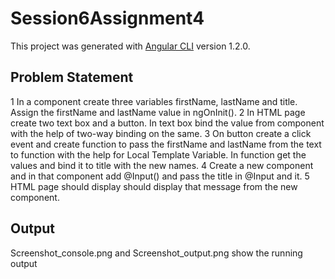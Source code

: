 # Session6Assignment4

This project was generated with [Angular CLI](https://github.com/angular/angular-cli) version 1.2.0.

## Problem Statement
1 In a component create three variables firstName, lastName and title. Assign the
firstName and lastName value in ngOnInit().
2 In HTML page create two text box and a button. In text box bind the value from
component with the help of two-way binding on the same.
3 On button create a click event and create function to pass the firstName and
lastName from the text to function with the help for Local Template Variable. In
function get the values and bind it to title with the new names.
4 Create a new component and in that component add @Input() and pass the
title in @Input and it.
5 HTML page should display should display that message from the new component.

## Output
Screenshot_console.png and Screenshot_output.png show the running output
